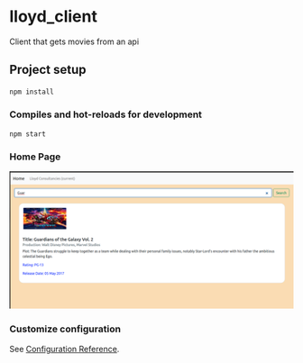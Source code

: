 # lloyd_client
Client that gets movies from an api

## Project setup
```
npm install
```

### Compiles and hot-reloads for development
```
npm start
```

### Home Page
![Test Image 1](public/home.png)


### Customize configuration
See [Configuration Reference](https://cli.vuejs.org/config/).
